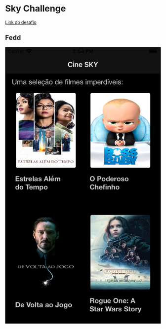 # Sky Challenge

[Link do desafio](https://github.com/VitorNevess/sky-digital-swift/blob/master/SKY%20%E2%80%93%20Mobile%20Test.pdf)

## Fedd

![Image of Yaktocat](screenshot/feed.png)
